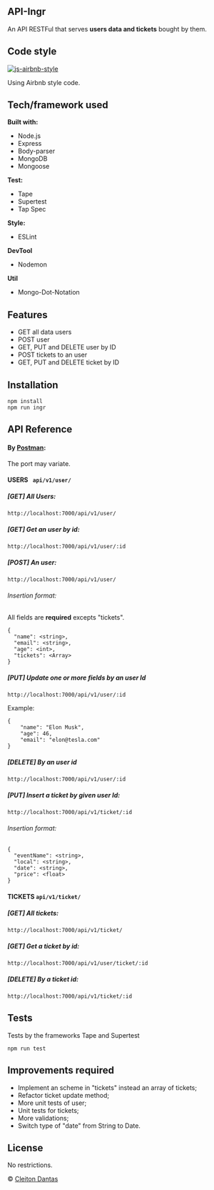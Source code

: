 ## API-Ingr
An API RESTFul that serves **users data and tickets** bought by them.

## Code style
 [![js-airbnb-style](https://camo.githubusercontent.com/9829cb01a7f7b1bc7ad5e52f5c5451cd97983189/68747470733a2f2f696d672e736869656c64732e696f2f62616467652f636f64652532307374796c652d416972626e622d6666356135662e737667)](https://github.com/airbnb/javascript)
 
Using Airbnb style code.
 
## Tech/framework used

<b>Built with:</b>
- Node.js
- Express
- Body-parser
- MongoDB
- Mongoose

<b>Test:</b>
- Tape
- Supertest
- Tap Spec

<b>Style:</b>
- ESLint

<b>DevTool</b>
- Nodemon

<b>Util</b>
- Mongo-Dot-Notation
## Features
- GET all data users
- POST user
- GET, PUT and DELETE user by ID
- POST tickets to an user
- GET, PUT and DELETE ticket by ID

## Installation

    npm install
    npm run ingr
    
## API Reference
#### By [Postman](https://www.getpostman.com/):
The port may variate.
#### USERS `` api/v1/user/``
##### [GET] All Users:
``http://localhost:7000/api/v1/user/``
##### [GET] Get an user by id:
``http://localhost:7000/api/v1/user/:id``
##### [POST] An user:

``http://localhost:7000/api/v1/user/``

###### Insertion format:
All fields are **required** excepts "tickets".
````
{
  "name": <string>,
  "email": <string>,
  "age": <int>,
  "tickets": <Array>
}
````
##### [PUT] Update one or more fields by an user Id

``http://localhost:7000/api/v1/user/:id``

Example:
```
{
	"name": "Elon Musk",
    "age": 46,
    "email": "elon@tesla.com"
}
```
##### [DELETE] By an user id
``http://localhost:7000/api/v1/user/:id``

##### [PUT] Insert a ticket by given user Id:

``http://localhost:7000/api/v1/ticket/:id``

###### Insertion format:
````
{
  "eventName": <string>,
  "local": <string>,
  "date": <string>,
  "price": <float>
}
````

#### TICKETS ``api/v1/ticket/``

##### [GET] All tickets:
``http://localhost:7000/api/v1/ticket/``
##### [GET] Get a ticket by id:
``http://localhost:7000/api/v1/user/ticket/:id``

##### [DELETE] By a ticket id:
``http://localhost:7000/api/v1/ticket/:id``

## Tests
Tests by the frameworks Tape and Supertest 
```
npm run test
```
## Improvements required
- Implement an scheme in "tickets" instead an array of tickets;
- Refactor ticket update method;
- More unit tests of user;
- Unit tests for tickets;
- More validations;
- Switch type of "date" from String to Date.

## License
No restrictions.

© [Cleiton Dantas](https://github.com/cleitondants)